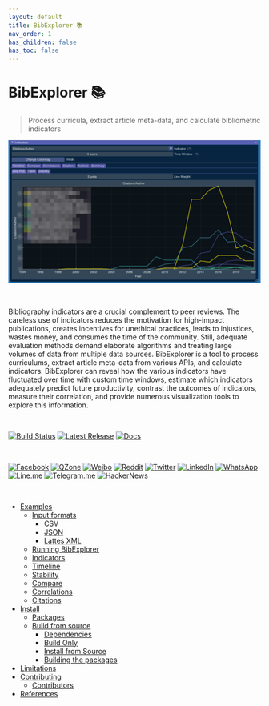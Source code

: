 ```yaml
---
layout: default
title: BibExplorer 📚
nav_order: 1
has_children: false
has_toc: false
---
```

# BibExplorer 📚

> Process curricula, extract article meta-data, and calculate bibliometric indicators

[![BibExplorer](images/indicators_window.png)](https://alandefreitas.github.io/bibexplorer/)

<br/>

Bibliography indicators are a crucial complement to peer reviews. The careless use of indicators reduces the motivation for high-impact publications, creates incentives for unethical practices, leads to injustices, wastes money, and consumes the time of the community. Still, adequate evaluation methods demand elaborate algorithms and treating large volumes of data from multiple data sources. BibExplorer is a tool to process curriculums, extract article meta-data from various APIs, and calculate indicators. BibExplorer can reveal how the various indicators have fluctuated over time with custom time windows, estimate which indicators adequately predict future productivity, contrast the outcomes of indicators, measure their correlation, and provide numerous visualization tools to explore this information.

<br/>

[![Build Status](https://img.shields.io/github/workflow/status/alandefreitas/bibexplorer/Build%20BibExplorer?event=push&label=Build&logo=Github-Actions)](https://github.com/alandefreitas/bibexplorer/actions?query=workflow%3A%22Build+BibExplorer%22+event%3Apush)
[![Latest Release](https://img.shields.io/github/release/alandefreitas/bibexplorer.svg?label=Download)](https://GitHub.com/alandefreitas/bibexplorer/releases/)
[![Docs](https://img.shields.io/website-up-down-green-red/http/alandefreitas.github.io/bibexplorer.svg?label=Documentation)](https://alandefreitas.github.io/bibexplorer/)

<br/>

<!-- https://github.com/bradvin/social-share-urls -->
[![Facebook](https://img.shields.io/twitter/url/http/shields.io.svg?style=social&label=Share+on+Facebook&logo=facebook)](https://www.facebook.com/sharer/sharer.php?t=BibExplorer:%20a%20tool%20to%20process%20curricula,%20extract%20article%20meta-data%20from%20various%20APIs,%20and%20calculate%20bibliometric%20indicators&u=https://github.com/alandefreitas/bibexplorer/)
[![QZone](https://img.shields.io/twitter/url/http/shields.io.svg?style=social&label=Share+on+QZone&logo=qzone)](http://sns.qzone.qq.com/cgi-bin/qzshare/cgi_qzshare_onekey?url=https://github.com/alandefreitas/bibexplorer/&title=BibExplorer:%20a%20tool%20to%20process%20curricula,%20extract%20article%20meta-data%20from%20various%20APIs,%20and%20calculate%20bibliometric%20indicators&summary=BibExplorer:%20a%20tool%20to%20process%20curricula,%20extract%20article%20meta-data%20from%20various%20APIs,%20and%20calculate%20bibliometric%20indicators)
[![Weibo](https://img.shields.io/twitter/url/http/shields.io.svg?style=social&label=Share+on+Weibo&logo=sina-weibo)](http://sns.qzone.qq.com/cgi-bin/qzshare/cgi_qzshare_onekey?url=https://github.com/alandefreitas/bibexplorer/&title=BibExplorer:%20a%20tool%20to%20process%20curricula,%20extract%20article%20meta-data%20from%20various%20APIs,%20and%20calculate%20bibliometric%20indicators&summary=BibExplorer:%20a%20tool%20to%20process%20curricula,%20extract%20article%20meta-data%20from%20various%20APIs,%20and%20calculate%20bibliometric%20indicators)
[![Reddit](https://img.shields.io/twitter/url/http/shields.io.svg?style=social&label=Share+on+Reddit&logo=reddit)](http://www.reddit.com/submit?url=https://github.com/alandefreitas/bibexplorer/&title=BibExplorer:%20a%20tool%20to%20process%20curricula,%20extract%20article%20meta-data%20from%20various%20APIs,%20and%20calculate%20bibliometric%20indicators)
[![Twitter](https://img.shields.io/twitter/url/http/shields.io.svg?label=Share+on+Twitter&style=social)](https://twitter.com/intent/tweet?text=BibExplorer:%20a%20tool%20to%20process%20curricula,%20extract%20article%20meta-data%20from%20various%20APIs,%20and%20calculate%20Bibliometric%20indicators&url=https://github.com/alandefreitas/bibexplorer/&hashtags=Bibliometrics,BibliometricAnalysis,Bibliography,Indicators,ScientificPublications,Science,Research,ScientificVisualization)
[![LinkedIn](https://img.shields.io/twitter/url/http/shields.io.svg?style=social&label=Share+on+LinkedIn&logo=linkedin)](https://www.linkedin.com/shareArticle?mini=false&url=https://github.com/alandefreitas/bibexplorer/&title=BibExplorer:%20a%20tool%20to%20process%20curricula,%20extract%20article%20meta-data%20from%20various%20APIs,%20and%20calculate%20bibliometric%20indicators)
[![WhatsApp](https://img.shields.io/twitter/url/http/shields.io.svg?style=social&label=Share+on+WhatsApp&logo=whatsapp)](https://api.whatsapp.com/send?text=BibExplorer:%20a%20tool%20to%20process%20curricula,%20extract%20article%20meta-data%20from%20various%20APIs,%20and%20calculate%20bibliometric%20indicators:+https://github.com/alandefreitas/bibexplorer/)
[![Line.me](https://img.shields.io/twitter/url/http/shields.io.svg?style=social&label=Share+on+Line.me&logo=line)](https://lineit.line.me/share/ui?url=https://github.com/alandefreitas/bibexplorer/&text=BibExplorer:%20a%20tool%20to%20process%20curricula,%20extract%20article%20meta-data%20from%20various%20APIs,%20and%20calculate%20bibliometric%20indicators)
[![Telegram.me](https://img.shields.io/twitter/url/http/shields.io.svg?style=social&label=Share+on+Telegram.me&logo=telegram)](https://telegram.me/share/url?url=https://github.com/alandefreitas/bibexplorer/&text=BibExplorer:%20a%20tool%20to%20process%20curricula,%20extract%20article%20meta-data%20from%20various%20APIs,%20and%20calculate%20bibliometric%20indicators)
[![HackerNews](https://img.shields.io/twitter/url/http/shields.io.svg?style=social&label=Share+on+HackerNews&logo=y-combinator)](https://news.ycombinator.com/submitlink?u=https://github.com/alandefreitas/bibexplorer/&t=BibExplorer:%20a%20tool%20to%20process%20curricula,%20extract%20article%20meta-data%20from%20various%20APIs,%20and%20calculate%20bibliometric%20indicators)

<br/>



- [Examples](examples.md)
  - [Input formats](examples/input-formats.md)
    - [CSV](examples/input-formats/csv.md)
    - [JSON](examples/input-formats/json.md)
    - [Lattes XML](examples/input-formats/lattes-xml.md)
  - [Running BibExplorer](examples/running-bibexplorer.md)
  - [Indicators](examples/indicators.md)
  - [Timeline](examples/timeline.md)
  - [Stability](examples/stability.md)
  - [Compare](examples/compare.md)
  - [Correlations](examples/correlations.md)
  - [Citations](examples/citations.md)
- [Install](install.md)
  - [Packages](install/packages.md)
  - [Build from source](install/build-from-source.md)
    - [Dependencies](install/build-from-source/dependencies.md)
    - [Build Only](install/build-from-source/build-only.md)
    - [Install from Source](install/build-from-source/install-from-source.md)
    - [Building the packages](install/build-from-source/building-the-packages.md)
- [Limitations](limitations.md)
- [Contributing](contributing.md)
  - [Contributors](contributing/contributors.md)
- [References](references.md)


<!-- Generated with mdsplit: https://github.com/alandefreitas/mdsplit -->
